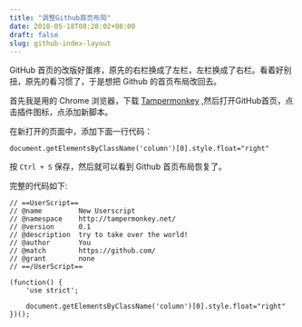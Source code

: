 ```yaml
---
title: "调整Github首页布局"
date: 2018-05-18T08:28:02+08:00
draft: false
slug: github-index-layout
---
```


GitHub 首页的改版好蛋疼，原先的右栏换成了左栏，左栏换成了右栏。看着好别扭，原先的看习惯了，于是想把 Github 的首页布局改回去。

首先我是用的 Chrome 浏览器，下载 [Tampermonkey](https://chrome.google.com/webstore/detail/tampermonkey/dhdgffkkebhmkfjojejmpbldmpobfkfo) ,然后打开GitHub首页，点击插件图标，点添加新脚本。

在新打开的页面中，添加下面一行代码：

```
document.getElementsByClassName('column')[0].style.float="right"
```
按 `Ctrl + S` 保存，然后就可以看到 Github 首页布局恢复了。

完整的代码如下:

```
// ==UserScript==
// @name         New Userscript
// @namespace    http://tampermonkey.net/
// @version      0.1
// @description  try to take over the world!
// @author       You
// @match        https://github.com/
// @grant        none
// ==/UserScript==

(function() {
    'use strict';

    document.getElementsByClassName('column')[0].style.float="right"
})();
```
